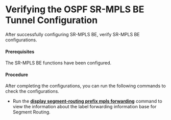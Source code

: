 Verifying the OSPF SR-MPLS BE Tunnel Configuration
==================================================

After successfully configuring SR-MPLS BE, verify SR-MPLS BE configurations.

#### Prerequisites

The SR-MPLS BE functions have been configured.


#### Procedure

After completing the configurations, you can run the following commands to check the configurations.

* Run the [**display segment-routing prefix mpls forwarding**](cmdqueryname=display+segment-routing+prefix+mpls+forwarding) command to view the information about the label forwarding information base for Segment Routing.